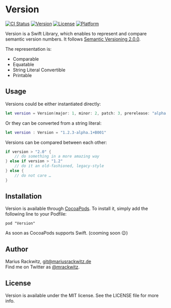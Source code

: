 # Version
[![CI Status](http://img.shields.io/travis/mrackwitz/Version.svg?style=flat)](https://travis-ci.org/mrackwitz/Version)
[![Version](https://img.shields.io/cocoapods/v/Version.svg?style=flat)](http://cocoadocs.org/docsets/Version)
[![License](https://img.shields.io/cocoapods/l/Version.svg?style=flat)](http://cocoadocs.org/docsets/Version)
[![Platform](https://img.shields.io/cocoapods/p/Version.svg?style=flat)](http://cocoadocs.org/docsets/Version)

Version is a Swift Library, which enables to represent and compare semantic version numbers.
It follows [Semantic Versioning 2.0.0](http://semver.org).

The representation is:

* Comparable
* Equatable
* String Literal Convertible
* Printable


## Usage

Versions could be either instantiated directly:

```swift
let version = Version(major: 1, minor: 2, patch: 3, prerelease: "alpha.1", build: "B001")
```

Or they can be converted from a string literal:

```swift
let version : Version = "1.2.3-alpha.1+B001"
```

Versions can be compared between each other:

```swift
if version > "2.0" {
    // do something in a more amazing way
} else if version > "1.2"
    // do it an old-fashioned, legacy-style
} else {
    // do not care …
}
```

## Installation

Version is available through [CocoaPods](http://cocoapods.org). To install
it, simply add the following line to your Podfile:

```
pod "Version"
```

As soon as CocoaPods supports Swift. (cooming soon :wink:)


## Author

Marius Rackwitz, git@mariusrackwitz.de  
Find me on Twitter as [@mrackwitz](https://twitter.com/mrackwitz).


## License

Version is available under the MIT license. See the LICENSE file for more info.
